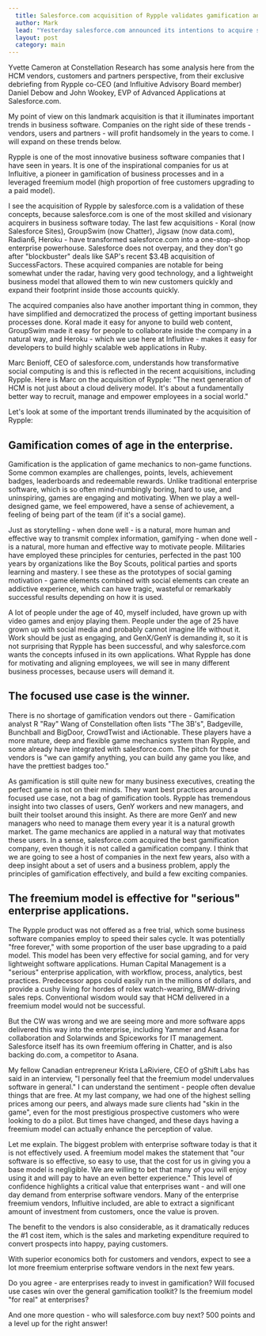```yaml
---
  title: Salesforce.com acquisition of Rypple validates gamification and the freemium model in the enterprise
  author: Mark
  lead: "Yesterday salesforce.com announced its intentions to acquire social performance management vendor Rypple and launch a new HCM (Human Capital Management) unit led by John Wookey."
  layout: post
  category: main
---
```


Yvette Cameron at Constellation Research has some analysis here from the HCM vendors, customers and partners perspective, from their exclusive debriefing from Rypple co-CEO (and Influitive Advisory Board member) Daniel Debow and John Wookey, EVP of Advanced Applications at Salesforce.com.

My point of view on this landmark acquisition is that it illuminates important trends in business software. Companies on the right side of these trends - vendors, users and partners - will profit handsomely in the years to come. I will expand on these trends below.

Rypple is one of the most innovative business software companies that I have seen in years. It is one of the inspirational companies for us at Influitive, a pioneer in gamification of business processes and in a leveraged freemium model (high proportion of free customers upgrading to a paid model).

I see the acquisition of Rypple by salesforce.com is a validation of these concepts, because salesforce.com is one of the most skilled and visionary acquirers in business software today. The last few acquisitions - Koral (now Salesforce Sites), GroupSwim (now Chatter), Jigsaw (now data.com), Radian6, Heroku - have transformed salesforce.com into a one-stop-shop enterprise powerhouse. Salesforce does not overpay, and they don't go after "blockbuster" deals like SAP's recent $3.4B acquisition of SuccessFactors. These acquired companies are notable for being somewhat under the radar, having very good technology, and a lightweight business model that allowed them to win new customers quickly and expand their footprint inside those accounts quickly.

The acquired companies also have another important thing in common, they have simplified and democratized the process of getting important business processes done. Koral made it easy for anyone to build web content, GroupSwim made it easy for people to collaborate inside the company in a natural way, and Heroku - which we use here at Influitive - makes it easy for developers to build highly scalable web applications in Ruby.

Marc Benioff, CEO of salesforce.com, understands how transformative social computing is and this is reflected in the recent acquisitions, including Rypple. Here is Marc on the acquisition of Rypple: "The next generation of HCM is not just about a cloud delivery model. It's about a fundamentally better way to recruit, manage and empower employees in a social world."

Let's look at some of the important trends illuminated by the acquisition of Rypple:

Gamification comes of age in the enterprise.
--------------------------------------------

Gamification is the application of game mechanics to non-game functions. Some common examples are challenges, points, levels, achievement badges, leaderboards and redeemable rewards. Unlike traditional enterprise software, which is so often mind-numbingly boring, hard to use, and uninspiring, games are engaging and motivating. When we play a well-designed game, we feel empowered, have a sense of achievement, a feeling of being part of the team (if it's a social game).

Just as storytelling - when done well - is a natural, more human and effective way to transmit complex information, gamifying - when done well - is a natural, more human and effective way to motivate people. Militaries have employed these principles for centuries, perfected in the past 100 years by organizations like the Boy Scouts, political parties and sports learning and mastery. I see these as the prototypes of social gaming motivation - game elements combined with social elements can create an addictive experience, which can have tragic, wasteful or remarkably successful results depending on how it is used.

A lot of people under the age of 40, myself included, have grown up with video games and enjoy playing them. People under the age of 25 have grown up with social media and probably cannot imagine life without it. Work should be just as engaging, and GenX/GenY is demanding it, so it is not surprising that Rypple has been successful, and why salesforce.com wants the concepts infused in its own applications. What Rypple has done for motivating and aligning employees, we will see in many different business processes, because users will demand it.

The focused use case is the winner.
-----------------------------------

There is no shortage of gamification vendors out there - Gamification analyst R "Ray" Wang of Constellation often lists "The 3B's", Badgeville, Bunchball and BigDoor, CrowdTwist and iActionable. These players have a more mature, deep and flexible game mechanics system than Rypple, and some already have integrated with salesforce.com. The pitch for these vendors is "we can gamify anything, you can build any game you like, and have the prettiest badges too."

As gamification is still quite new for many business executives, creating the perfect game is not on their minds. They want best practices around a focused use case, not a bag of gamification tools. Rypple has tremendous insight into two classes of users, GenY workers and new managers, and built their toolset around this insight. As there are more GenY and new managers who need to manage them every year it is a natural growth market. The game mechanics are applied in a natural way that motivates these users. In a sense, salesforce.com acquired the best gamification company, even though it is not called a gamification company. I think that we are going to see a host of companies in the next few years, also with a deep insight about a set of users and a business problem, apply the principles of gamification effectively, and build a few exciting companies.

The freemium model is effective for "serious" enterprise applications.
----------------------------------------------------------------------

The Rypple product was not offered as a free trial, which some business software companies employ to speed their sales cycle. It was potentially "free forever," with some proportion of the user base upgrading to a paid model. This model has been very effective for social gaming, and for very lightweight software applications. Human Capital Management is a "serious" enterprise application, with workflow, process, analytics, best practices. Predecessor apps could easily run in the millions of dollars, and provide a cushy living for hordes of rolex watch-wearing, BMW-driving sales reps. Conventional wisdom would say that HCM delivered in a freemium model would not be successful.

But the CW was wrong and we are seeing more and more software apps delivered this way into the enterprise, including Yammer and Asana for collaboration and Solarwinds and Spiceworks for IT management. Salesforce itself has its own freemium offering in Chatter, and is also backing do.com, a competitor to Asana.

My fellow Canadian entrepreneur Krista LaRiviere, CEO of gShift Labs has said in an interview, "I personally feel that the freemium model undervalues software in general." I can understand the sentiment - people often devalue things that are free. At my last company, we had one of the highest selling prices among our peers, and always made sure clients had "skin in the game", even for the most prestigious prospective customers who were looking to do a pilot. But times have changed, and these days having a freemium model can actually enhance the perception of value.

Let me explain. The biggest problem with enterprise software today is that it is not effectively used. A freemium model makes the statement that "our software is so effective, so easy to use, that the cost for us in giving you a base model is negligible. We are willing to bet that many of you will enjoy using it and will pay to have an even better experience." This level of confidence highlights a critical value that enterprises want - and will one day demand from enterprise software vendors. Many of the enterprise freemium vendors, Influitive included, are able to extract a significant amount of investment from customers, once the value is proven.

The benefit to the vendors is also considerable, as it dramatically reduces the #1 cost item, which is the sales and marketing expenditure required to convert prospects into happy, paying customers.

With superior economics both for customers and vendors, expect to see a lot more freemium enterprise software vendors in the next few years.

Do you agree - are enterprises ready to invest in gamification? Will focused use cases win over the general gamification toolkit? Is the freemium model "for real" at enterprises?

And one more question - who will salesforce.com buy next? 500 points and a level up for the right answer!